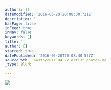 ```yaml
---
authors: []
dateModified: '2016-05-20T20:08:30.721Z'
description: ''
hasPage: false
inFeed: true
inNav: false
keywords: []
title: ''
author: []
starred: true
datePublished: '2016-05-20T20:08:40.577Z'
sourcePath: _posts/2016-04-22-artist-photos.md
_type: Blurb

---
```

![](https://the-grid-user-content.s3-us-west-2.amazonaws.com/ab854014-2185-4f2c-8366-861e710111bb.jpg)
